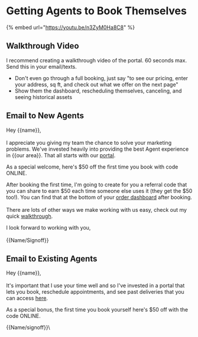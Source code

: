 # Getting Agents to Book Themselves

{% embed url="https://youtu.be/n3ZyM0Ha8C8" %}

## Walkthrough Video

I recommend creating a walkthrough video of the portal. 60 seconds max. Send this in your email/texts.

* Don't even go through a full booking, just say "to see our pricing, enter your address, sq ft, and check out what we offer on the next page"
* Show them the dashboard, rescheduling themselves, canceling, and seeing historical assets

## Email to New Agents

Hey \{{name\}},\
\
I appreciate you giving my team the chance to solve your marketing problems. We've invested heavily into providing the best Agent experience in \{{our area\}}. That all starts with our [portal](https://linktoportal.com).

As a special welcome, here's $50 off the first time you book with code ONLINE.

After booking the first time, I'm going to create for you a referral code that you can share to earn $50 each time someone else uses it (they get the $50 too!). You can find that at the bottom of your [order dashboard](https://portal.yourdomain.com/order-dashboard) after booking.\
\
There are lots of other ways we make working with us easy, check out my quick [walkthrough](https://linktowalkthroughonyoutube.com).

I look forward to working with you,\
\
\{{Name/Signoff\}}

## Email to Existing Agents

Hey \{{name\}},\
\
It's important that I use your time well and so I've invested in a portal that lets you book, reschedule appointments, and see past deliveries that you can access [here](../scheduling/scheduling-configuration/prevent-last-minute-bookings.md).

As a special bonus, the first time you book yourself here's $50 off with the code ONLINE.

\{{Name/signoff\}}\
